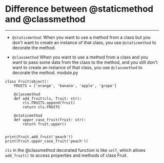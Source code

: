 # Difference between @staticmethod and @classmethod
---


* `@staticmethod`: When you want to use a method from a class but you don't want to create an instance of that class, you use `@staticmethod` to decorate the method.

* `@classmethod` When you want to use a method from a class and you want to pass some data from the class to the method, and you still don't want to create an instance of that class, you use `@classmethod` to decorate the method.
module.py


```
class Fruit(object):
    FRUITS = ['orange', 'banana', 'apple', 'grape']

    @classmethod
    def add_fruit(cls, fruit: str):
        cls.FRUITS.append(fruit)
        return cls.FRUITS

    @staticmethod
    def upper_case_fruit(fruit: str):
        return fruit.upper()


print(Fruit.add_fruit('peach'))
print(Fruit.upper_case_fruit('peach'))
```

`cls` in the @classmethod decorated function is like `self`, which allows `add_fruit()` to access properties and methods of class Fruit.